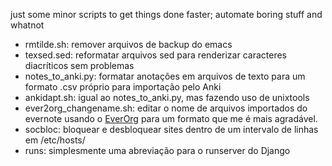 just some minor scripts to get things done faster; automate boring stuff and whatnot

* rmtilde.sh: remover arquivos de backup do emacs
* texsed.sed: reformatar arquivos sed para renderizar caracteres diacríticos sem problemas
* notes_to_anki.py: formatar anotações em arquivos de texto para um formato .csv próprio para importação pelo Anki
* ankidapt.sh: igual ao notes_to_anki.py, mas fazendo uso de unixtools
* ever2org_changename.sh: editar o nome de arquivos importados do evernote usando o [EverOrg](https://github.com/mgmart/EverOrg) para um formato que me é mais agradável.
* socbloc: bloquear e desbloquear sites dentro de um intervalo de linhas em /etc/hosts/
* runs: simplesmente uma abreviação para o runserver do Django
